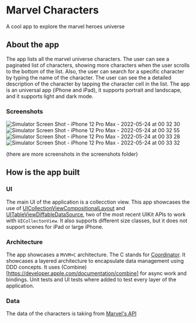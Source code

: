 # Marvel Characters

A cool app to explore the marvel heroes universe

## About the app

The app lists all the marvel universe characters. The user can see a paginated list of characters, showing more characters when the user scrolls to the bottom of the list. Also, the user can search for a specific character by typing the name of the character. The user can see the a detailed description of the character by tapping the character cell in the list.
The app is an universal app (iPhone and iPad), it supports portrait and landscape, and it supports light and dark mode.

### Screenshots

![Simulator Screen Shot - iPhone 12 Pro Max - 2022-05-24 at 00 32 30](https://user-images.githubusercontent.com/5033596/169944290-c8c2a058-71a4-46b2-8f8f-e431f8a1674f.png)
![Simulator Screen Shot - iPhone 12 Pro Max - 2022-05-24 at 00 32 55](https://user-images.githubusercontent.com/5033596/169944479-d3fffb8d-4918-42fe-8012-bd943f771950.png)
![Simulator Screen Shot - iPhone 12 Pro Max - 2022-05-24 at 00 33 28](https://user-images.githubusercontent.com/5033596/169944489-45bd7803-b8d7-453c-84e1-c1a7493a7cf5.png)
![Simulator Screen Shot - iPhone 12 Pro Max - 2022-05-24 at 00 33 32](https://user-images.githubusercontent.com/5033596/169944493-f2cae082-a68c-43e9-a805-25ddead287a4.png)

(there are more screenshots in the screenshots folder)

## How is the app built

### UI

The main UI of the application is a collecction view. This app showcases the use of [UICollectionViewCompositionalLayout](https://developer.apple.com/documentation/uikit/uicollectionviewcompositionallayout) and [UITableViewDiffableDataSource](https://developer.apple.com/documentation/uikit/uitableviewdiffabledatasource), two of the most recent UIKit APIs to work with `UICollectonView`.
It also supports different size classes, but it does not support scenes for iPad or large iPhone.

### Architecture

The app showcases a `MVVM+C` architecture. The C stands for [Coordinator](https://khanlou.com/2015/01/the-coordinator/). It showcases a layered architecture to encapsulate data management using DDD concepts. It uses (Combine)[https://developer.apple.com/documentation/combine] for async work and bindings. Unit tests and UI tests where added to test every layer of the application.


### Data

The data of the characters is taking from [Marvel's API](https://developer.marvel.com)
